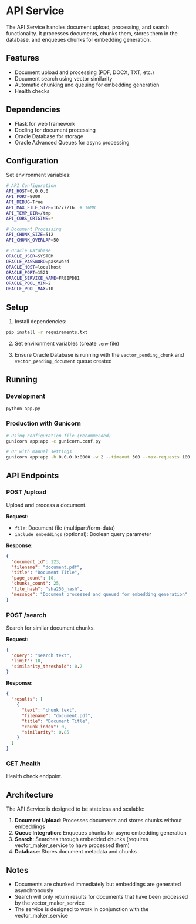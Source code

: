 # API Service

The API Service handles document upload, processing, and search functionality. It processes documents, chunks them, stores them in the database, and enqueues chunks for embedding generation.

## Features

- Document upload and processing (PDF, DOCX, TXT, etc.)
- Document search using vector similarity
- Automatic chunking and queuing for embedding generation
- Health checks

## Dependencies

- Flask for web framework
- Docling for document processing
- Oracle Database for storage
- Oracle Advanced Queues for async processing

## Configuration

Set environment variables:

```bash
# API Configuration
API_HOST=0.0.0.0
API_PORT=8000
API_DEBUG=True
API_MAX_FILE_SIZE=16777216  # 16MB
API_TEMP_DIR=/tmp
API_CORS_ORIGINS=*

# Document Processing
API_CHUNK_SIZE=512
API_CHUNK_OVERLAP=50

# Oracle Database
ORACLE_USER=SYSTEM
ORACLE_PASSWORD=password
ORACLE_HOST=localhost
ORACLE_PORT=1521
ORACLE_SERVICE_NAME=FREEPDB1
ORACLE_POOL_MIN=2
ORACLE_POOL_MAX=10
```

## Setup

1. Install dependencies:

```bash
pip install -r requirements.txt
```

2. Set environment variables (create `.env` file)

3. Ensure Oracle Database is running with the `vector_pending_chunk` and `vector_pending_document` queue created

## Running

### Development

```bash
python app.py
```

### Production with Gunicorn

```bash
# Using configuration file (recommended)
gunicorn app:app -c gunicorn.conf.py

# Or with manual settings
gunicorn app:app -b 0.0.0.0:8000 -w 2 --timeout 300 --max-requests 100
```

## API Endpoints

### POST /upload

Upload and process a document.

**Request:**

- `file`: Document file (multipart/form-data)
- `include_embeddings` (optional): Boolean query parameter

**Response:**

```json
{
  "document_id": 123,
  "filename": "document.pdf",
  "title": "Document Title",
  "page_count": 10,
  "chunks_count": 25,
  "file_hash": "sha256_hash",
  "message": "Document processed and queued for embedding generation"
}
```

### POST /search

Search for similar document chunks.

**Request:**

```json
{
  "query": "search text",
  "limit": 10,
  "similarity_threshold": 0.7
}
```

**Response:**

```json
{
  "results": [
    {
      "text": "chunk text",
      "filename": "document.pdf",
      "title": "Document Title",
      "chunk_index": 0,
      "similarity": 0.85
    }
  ]
}
```

### GET /health

Health check endpoint.

## Architecture

The API Service is designed to be stateless and scalable:

1. **Document Upload**: Processes documents and stores chunks without embeddings
2. **Queue Integration**: Enqueues chunks for async embedding generation
3. **Search**: Searches through embedded chunks (requires vector_maker_service to have processed them)
4. **Database**: Stores document metadata and chunks

## Notes

- Documents are chunked immediately but embeddings are generated asynchronously
- Search will only return results for documents that have been processed by the vector_maker_service
- The service is designed to work in conjunction with the vector_maker_service

